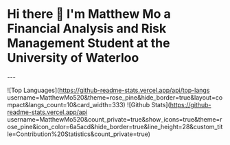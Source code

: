 <h1>Hi there 👋 I'm Matthew Mo a Financial Analysis and Risk Management Student at the University of Waterloo</h1>

<div>
  ---

![Top Languages](https://github-readme-stats.vercel.app/api/top-langs username=MatthewMo520&theme=rose_pine&hide_border=true&layout=compact&langs_count=10&card_width=333)
![Github Stats](https://github-readme-stats.vercel.app/api username=MatthewMo520&count_private=true&show_icons=true&theme=rose_pine&icon_color=6a5acd&hide_border=true&line_height=28&custom_title=Contribution%20Statistics&count_private=true)

</div>


<!--
**MatthewMo520/MatthewMo520** is a ✨ _special_ ✨ repository because its `README.md` (this file) appears on your GitHub profile.

Here are some ideas to get you started:

- 🔭 I’m currently working on ...
- 🌱 I’m currently learning ...
- 👯 I’m looking to collaborate on ...
- 🤔 I’m looking for help with ...
- 💬 Ask me about ...
- 📫 How to reach me: ...
- 😄 Pronouns: ...
- ⚡ Fun fact: ...
-->
